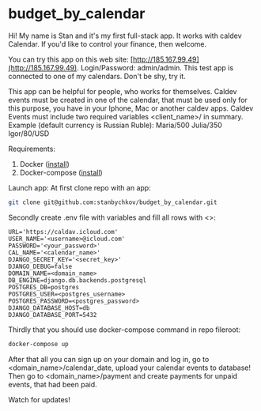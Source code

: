 # budget_by_calendar

Hi! My name is Stan and it's my first full-stack app. It works with caldev Calendar.
If you'd like to control your finance, then welcome. 

You can try this app on this web site: [http://185.167.99.49](http://185.167.99.49).
Login/Password: admin/admin.
This test app is connected to one of my calendars. Don't be shy, try it.

This app can be helpful for people, who works for themselves.
Caldev events must be created in one of the calendar, that must be used only for this purpose, you have in your Iphone,
Mac or another caldev apps. Caldev Events must include two required variables <client_name>/<amount> in summary.
Example (default currency is Russian Ruble):
Maria/500
Julia/350
Igor/80/USD


Requirements:
1. Docker ([install](https://docs.docker.com/engine/install/))
2. Docker-compose ([install](https://docs.docker.com/compose/install/))

Launch app:
At first clone repo with an app:
```bash
git clone git@github.com:stanbychkov/budget_by_calendar.git
````
Secondly create .env file with variables and fill all rows with <>:
````
URL='https://caldav.icloud.com'
USER_NAME='<username>@icloud.com'
PASSWORD='<your_password>'
CAL_NAME='<calendar_name>'
DJANGO_SECRET_KEY='<secret_key>'
DJANGO_DEBUG=false
DOMAIN_NAME=<domain_name>
DB_ENGINE=django.db.backends.postgresql
POSTGRES_DB=postgres
POSTGRES_USER=<postgres_username>
POSTGRES_PASSWORD=<postgres_password>
DJANGO_DATABASE_HOST=db
DJANGO_DATABASE_PORT=5432
````
Thirdly that you should use docker-compose command in repo fileroot:
```bash
docker-compose up
````
After that all you can sign up on your domain and log in, go to <domain_name>/calendar_date, upload your calendar events to database!
Then go to <domain_name>/payment and create payments for unpaid events, that had been paid.

Watch for updates!